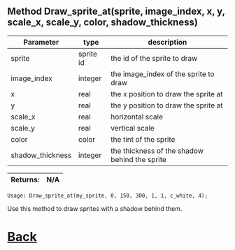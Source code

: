 ## Method Draw_sprite_at(sprite, image_index, x, y, scale_x, scale_y, color, shadow_thickness)

| Parameter   |  type   |              description                   |
|--           |       --|--                                          |
|   sprite      | sprite id  |        the id of the sprite to draw     |
|   image_index      | integer  |      the image_index of the sprite to draw          |
|   x         | real    |      the x position to draw the sprite at    |
|   y         | real    |       the y position to draw the sprite at   |
|   scale_x    | real   |     horizontal scale       |
|   scale_y    | real   |    vertical scale   |
|   color      | color   |          the tint of the sprite   |
|   shadow_thickness    | integer   |   the thickness of the shadow behind the sprite  |

| Returns:  | N/A |
|--         |                             --|

`Usage: Draw_sprite_at(my_sprite, 0, 150, 300, 1, 1, c_white, 4);`

Use this method to draw sprites with a shadow behind them.

# [Back](https://github.com/Ced30/GML-GUI-Library-GGL-Documentation/blob/main/API/Common_Methods.md)
